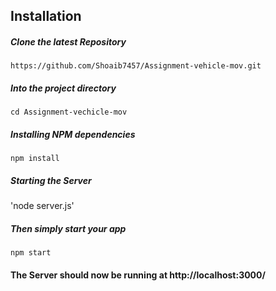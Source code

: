 ## Installation

##### Clone the latest Repository

`https://github.com/Shoaib7457/Assignment-vehicle-mov.git`

##### Into the project directory

`cd Assignment-vechicle-mov`

##### Installing NPM dependencies

`npm install`

##### Starting the Server

'node server.js'

##### Then simply start your app

`npm start`

#### The Server should now be running at http://localhost:3000/

